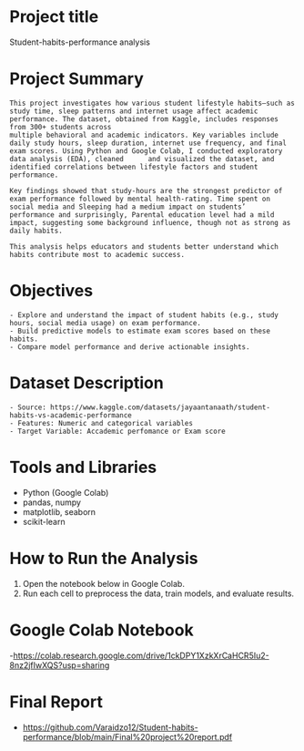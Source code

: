 # Project title
  Student-habits-performance analysis

# Project Summary
    This project investigates how various student lifestyle habits—such as study time, sleep patterns and internet usage affect academic performance. The dataset, obtained from Kaggle, includes responses from 300+ students across       
    multiple behavioral and academic indicators. Key variables include daily study hours, sleep duration, internet use frequency, and final exam scores. Using Python and Google Colab, I conducted exploratory data analysis (EDA), cleaned      and visualized the dataset, and identified correlations between lifestyle factors and student performance.

    Key findings showed that study-hours are the strongest predictor of exam performance followed by mental health-rating. Time spent on social media and Sleeping had a medium impact on students’ 
    performance and surprisingly, Parental education level had a mild impact, suggesting some background influence, though not as strong as daily habits. 

    This analysis helps educators and students better understand which habits contribute most to academic success.

# Objectives
    - Explore and understand the impact of student habits (e.g., study hours, social media usage) on exam performance. 
    - Build predictive models to estimate exam scores based on these habits. 
    - Compare model performance and derive actionable insights. 

# Dataset Description
    - Source: https://www.kaggle.com/datasets/jayaantanaath/student-habits-vs-academic-performance
    - Features: Numeric and categorical variables
    - Target Variable: Accademic perfomance or Exam score

# Tools and Libraries
  - Python (Google Colab)
  - pandas, numpy
  - matplotlib, seaborn
  - scikit-learn

# How to Run the Analysis
1. Open the notebook below in Google Colab.
2. Run each cell to preprocess the data, train models, and evaluate results.


# Google Colab Notebook
-https://colab.research.google.com/drive/1ckDPY1XzkXrCaHCR5Iu2-8nz2jfIwXQS?usp=sharing

# Final Report
- https://github.com/Varaidzo12/Student-habits-performance/blob/main/Final%20project%20report.pdf


